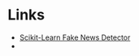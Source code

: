 # Links

* [Scikit-Learn Fake News Detector](https://www.datacamp.com/community/tutorials/scikit-learn-fake-news)
* 